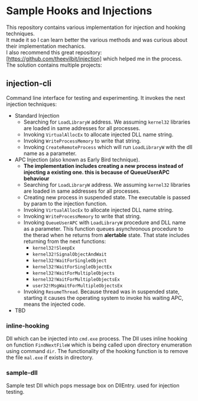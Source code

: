 # Sample Hooks and Injections

This repository contains various implementation for injection and hooking techniques.</br>
It made it so I can learn better the various methods and was curious about their implementation mechanics.</br>
I also recommend this great repository: [https://github.com/theevilbit/injection] which helped me in the process.
</br>
The solution contains multiple projects:

## injection-cli

Command line interface for testing and experimenting.
It invokes the next injection techniques:

- Standard Injection
  - Searching for `LoadLibraryW` address. We assuming `kernel32` libraries are loaded in same addresses for all processes.
  - Invoking `VirtualAllocEx` to allocate injected DLL name string. 
  - Invoking `WriteProcessMemory` to write that string.
  - Invoking `CreateRemoteProcess` which will run `LoadLibraryW` with the dll name as a parameter.
- APC Injection (also known as Early Bird technique).
  - **The implementation includes creating a new process instead of injecting a existing one. this is because of QueueUserAPC behaviour** 
  - Searching for `LoadLibraryW` address. We assuming `kernel32` libraries are loaded in same addresses for all processes.
  - Creating new process in suspended state. The executable is passed by param to the injection function.
  - Invoking `VirtualAllocEx` to allocate injected DLL name string. 
  - Invoking `WriteProcessMemory` to write that string.
  - Invoking `QueueUserAPC` with `LoadLibraryW` procedure and DLL name as a parameter. This function queues asynchronous procedure to the therad when he returns from **alertable** state. That state includes returning from the next functions:
    - `kernel32!SleepEx`
    - `kernel32!SignalObjectAndWait`
    - `kernel32!WaitForSingleObject`
    - `kernel32!WaitForSingleObjectEx`
    - `kernel32!WaitForMultipleObjects`
    - `kernel32!WaitForMultipleObjectsEx`
    - `user32!MsgWaitForMultipleObjectsEx`
  - Invoking `ResumeThread`. Because thread was in suspended state, starting it causes the operating system to invoke his waiting APC, means the injected code.
- TBD

### inline-hooking

Dll which can be injected into `cmd.exe` process.
The Dll uses inline hooking on function `FindNextFileW` which is being called upon directory enumeration using command `dir`.
The functionality of the hooking function is to remove the file `mal.exe` if exists in directory.

### sample-dll

Sample test Dll which pops message box on DllEntry. used for injection testing.